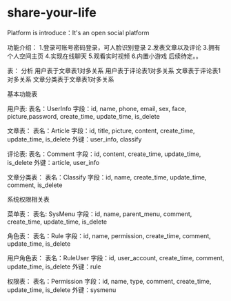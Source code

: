 # share-your-life
Platform is introduce：It's an open social platform

功能介绍：
  1.登录可账号密码登录，可人脸识别登录
  2.发表文章以及评论
  3.拥有个人空间主页
  4.实现在线聊天
  5.观看实时视频
  6.内置小游戏
  后续待定。。

表：
分析
用户表于文章表1对多关系
用户表于评论表1对多关系
文章表于评论表1对多关系
文章分类表于文章表1对多关系

基本功能表

用户表: 
  表名：UserInfo
  字段：id, name, phone, email, sex, face, picture,password, create_time, update_time, is_delete
  
文章表：
  表名：Article
  字段：id, title, picture, content, create_time, update_time, is_delete
  外键：user_info, classify
  
评论表:
  表名：Comment
  字段：id, content, create_time, update_time, is_delete
  外键：article, user_info
  
文章分类表：
  表名：Classify
  字段：id, name, create_time, update_time, comment, is_delete
  
  
系统权限相关表

菜单表：
  表名: SysMenu
  字段：id, name, parent_menu, comment, create_time, update_time, is_delete
  
角色表：
  表名：Rule
  字段：id, name, permission, create_time, comment, update_time, is_delete
  
用户角色表：
  表名：RuleUser
  字段：id, user_account, create_time, comment, update_time, is_delete
  外键：rule
  
权限表：
  表名：Permission
  字段：id, name, type, comment, create_time, update_time, is_delete
  外键：sysmenu
  

  
  

  
  
  
